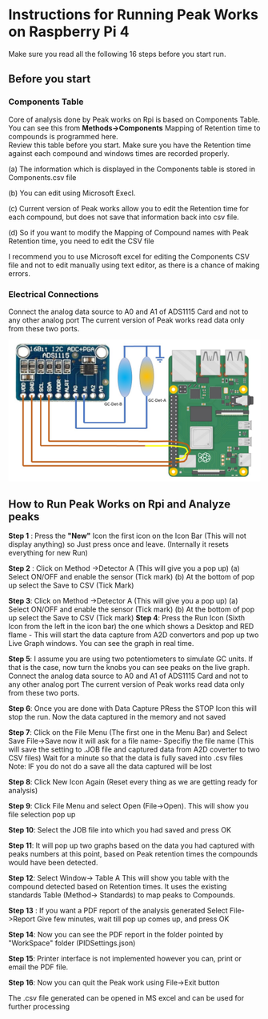 # Instructions for Running Peak Works on Raspberry Pi 4

 Make sure you read all the following 16 steps before you start run.

## Before you start
### Components Table
Core of analysis done by Peak works on Rpi   is based on  Components Table. You can see this from **Methods->Components** 
Mapping of Retention time   to compounds is programmed here.  
Review this table before you start. Make sure you have the Retention time against each compound and windows times are recorded properly.


(a) The  information  which is displayed in the Components table  is stored in Components.csv file

(b) You can edit using Microsoft Execl.

(c) Current version of Peak works allow you to edit the Retention time for each compound, but does not save that information back into csv file.

(d) So if  you want to modify the Mapping of Compound names with Peak Retention time, you need to edit the CSV file

I recommend you to use Microsoft excel for editing the Components CSV file  and not to edit manually using text editor, as there is a chance of making errors.

### Electrical Connections
Connect the analog data source to A0 and A1 of ADS1115 Card and not to any other analog port
The current version of Peak works read data only from these two ports.

![Rpi ADS1115 Connections](https://github.com/AF-Girish/pid_v2/blob/main/ADS1115-Rpi-Connections.jpg "Rpi ADS1115 Connections")

## How to Run Peak Works on Rpi and Analyze peaks

**Step 1** : Press the **"New"** Icon the first icon on the Icon Bar (This will not display anything) so Just press once and leave.
               (Internally it resets everything for new Run)

**Step 2** : Click on Method ->Detector A (This will give you a pop up)
              (a) Select ON/OFF and enable the sensor (Tick mark)
              (b) At the bottom of pop up select the Save to CSV (Tick Mark)

**Step 3**:    Click on Method ->Detector A (This will give you a pop up)
              (a) Select ON/OFF and enable the sensor (Tick mark)
              (b) At the bottom of pop up select the Save to CSV (Tick mark)
**Step 4**:  Press the Run Icon (Sixth Icon from the left in the icon bar) the one which shows a Desktop and RED flame - This will start
              the data capture from A2D convertors and pop up two Live Graph windows. You can see the graph in real time.

**Step 5**:  I assume you are using two potentiometers to simulate GC units. If that is the case, now turn the knobs you
              can see peaks on the live graph. Connect the analog data source to A0 and A1 of ADS1115 Card and not to any other analog port
              The current version of Peak works read data only from these two ports.
 
**Step 6**:  Once you are done with Data Capture PRess the  STOP Icon this will stop the run. Now the data captured in the memory  and not saved

**Step 7**:   Click on the File Menu (The first one in the Menu Bar) and Select Save File->Save now it will ask for a file name- Specifiy the file name
               (This will save the setting to .JOB file and
               captured data from A2D coverter to two CSV files)
                Wait for a minute so that the data is fully saved into .csv files
                Note: IF you do not do a save all the data captured will be lost

**Step 8**: Click New Icon Again (Reset every thing as we are getting ready for analysis)

**Step 9**:  Click File Menu  and select Open (File->Open). This will show you file selection pop up

**Step 10**: Select the JOB file into which you had saved and press OK

**Step 11**: It will pop up two graphs based on the data you had captured with peaks numbers at this point, based on Peak retention times
                the compounds would have been detected.

**Step 12**:  Select Window-> Table A This will show you table with the compound detected based on Retention times.
                It uses the existing standards Table  (Method-> Standards) to map peaks to Compounds.

**Step 13** :  If you want a PDF report of the analysis generated Select File->Report Give few minutes, wait till pop up comes up, and press OK

**Step 14**:  Now you can see the PDF report in the folder pointed by "WorkSpace" folder (PIDSettings.json)

**Step 15**:  Printer interface is not implemented however you can, print or email the PDF file.

**Step 16**:  Now you can quit the Peak work using File->Exit button

The .csv file generated can be opened in MS excel and can be used for further processing
